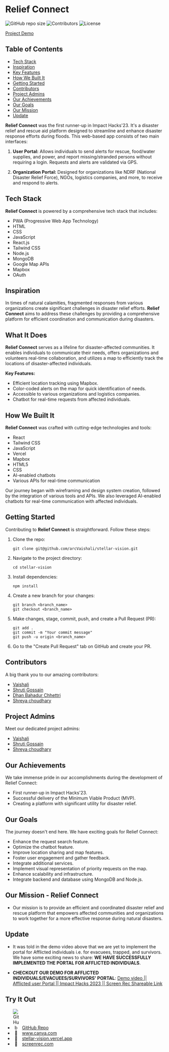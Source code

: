 # Relief Connect

![GitHub repo size](https://img.shields.io/github/repo-size/arcVaishali/stellar-vision)
![Contributors](https://img.shields.io/github/contributors/arcVaishali/stellar-vision)
![License](https://img.shields.io/badge/license-MIT-blue)

[Project Demo](https://devpost.com/software/relief-connect)
## Table of Contents
- [Tech Stack](#tech-stack)
- [Inspiration](#inspiration)
- [Key Features](#key-features)
- [How We Built It](#how-we-built-it)
- [Getting Started](#getting-started)
- [Contributors](#contributors)
- [Project Admins](#project-admins)
- [Our Achievements](#our-achievements)
- [Our Goals](#our-goals)
- [Our Mission](#our-mission)
- [Update](#update)

**Relief Connect** was the first runner-up in Impact Hacks'23. It's a disaster relief and rescue aid platform designed to streamline and enhance disaster response efforts during floods. This web-based app consists of two main interfaces:

1. **User Portal:** Allows individuals to send alerts for rescue, food/water supplies, and power, and report missing/stranded persons without requiring a login. Requests and alerts are validated via GPS.

2. **Organization Portal:** Designed for organizations like NDRF (National Disaster Relief Force), NGOs, logistics companies, and more, to receive and respond to alerts.

## Tech Stack

**Relief Connect** is powered by a comprehensive tech stack that includes:

- PWA (Progressive Web App Technology)
- HTML
- CSS
- JavaScript
- React.js
- Tailwind CSS
- Node.js
- MongoDB
- Google Map APIs
- Mapbox
- OAuth

## Inspiration

In times of natural calamities, fragmented responses from various organizations create significant challenges in disaster relief efforts. **Relief Connect** aims to address these challenges by providing a comprehensive platform for efficient coordination and communication during disasters.

## What It Does

**Relief Connect** serves as a lifeline for disaster-affected communities. It enables individuals to communicate their needs, offers organizations and volunteers real-time collaboration, and utilizes a map to efficiently track the locations of disaster-affected individuals.

**Key Features:**

- Efficient location tracking using Mapbox.
- Color-coded alerts on the map for quick identification of needs.
- Accessible to various organizations and logistics companies.
- Chatbot for real-time requests from affected individuals.

## How We Built It

**Relief Connect** was crafted with cutting-edge technologies and tools:

- React
- Tailwind CSS
- JavaScript
- Vercel
- Mapbox
- HTML5
- CSS
- AI-enabled chatbots
- Various APIs for real-time communication

Our journey began with wireframing and design system creation, followed by the integration of various tools and APIs. We also leveraged AI-enabled chatbots for real-time communication with affected individuals.

## Getting Started

Contributing to **Relief Connect** is straightforward. Follow these steps:

1. Clone the repo:

   ```shell
   git clone git@github.com/arcVaishali/stellar-vision.git
   ```
   
2. Navigate to the project directory:

    ```shell
    cd stellar-vision
    ```
3. Install dependencies:
    
    ```shell
    npm install
    ```
4. Create a new branch for your changes:
    ```shell
    git branch <branch_name>
    git checkout <branch_name>
    ```
5. Make changes, stage, commit, push, and create a Pull Request (PR):
    
    ```shell
    git add .
    git commit -m "Your commit message"
    git push -u origin <branch_name>
    ```
6. Go to the "Create Pull Request" tab on GitHub and create your PR.

## Contributors
A big thank you to our amazing contributors:

- [Vaishali](https://github.com/arcVaishali)
- [Shruti Gossain](https://github.com/ShrutiGossain)
- [Dhan Bahadur Chhettri](https://github.com/MrDBC)
- [Shreya choudhary](https://github.com/Shreyachoudhary20)
## Project Admins
Meet our dedicated project admins:

- [Vaishali](https://github.com/arcVaishali)
- [Shruti Gossain](https://github.com/ShrutiGossain)
- [Shreya choudhary](https://github.com/Shreyachoudhary20)
## Our Achievements
We take immense pride in our accomplishments during the development of Relief Connect:

- First runner-up in Impact Hacks'23.
- Successful delivery of the Minimum Viable Product (MVP).
- Creating a platform with significant utility for disaster relief.
## Our Goals
The journey doesn't end here. We have exciting goals for Relief Connect:

- Enhance the request search feature.
- Optimize the chatbot feature.
- Improve location sharing and map features.
- Foster user engagement and gather feedback.
- Integrate additional services.
- Implement visual representation of priority requests on the map.
- Enhance scalability and infrastructure.
- Integrate backend and database using MongoDB and Node.js.
## Our Mission - Relief Connect
- Our mission is to provide an efficient and coordinated disaster relief and rescue  platform that empowers affected communities and organizations to work together for a more effective response during natural disasters.
## Update

- It was told in the demo video above that we are yet to implement the portal for Afflicted individuals i.e. for evacuees, trapped, and survivors. We have some exciting news to share: **WE HAVE SUCCESSFULLY IMPLEMENTED THE PORTAL FOR AFFLICTED INDIVIDUALS**.

- **CHECKOUT OUR DEMO FOR AFFLICTED INDIVIDUALS/EVACUEES/SURVIVORS' PORTAL**: [Demo video || Afflicted user Portal || Impact Hacks 2023 || Screen Rec Shareable Link](https://screenrec.com/share/tIAZ7jGYS5)
## Try It Out

<div>
  <ul>
    <li>
      <span class="icon"><img src="https://github.githubassets.com/images/modules/logos_page/GitHub-Mark.png" alt="GitHub"></span>
      <a href="https://github.com/arcVaishali/stellar-vision">GitHub Repo</a>
    </li>
    <li>
      <span class="icon">&#128279;</span>
      <a href="https://www.canva.com/design/DAFos__N-es/gUn89J-6JxPkbKy4WrTvLg/edit">www.canva.com</a>
    </li>
    <li>
      <span class="icon">&#128279;</span>
      <a href="https://stellar-vision.vercel.app/">stellar-vision.vercel.app</a>
    </li>
    <li>
      <span class="icon">&#128279;</span>
      <a href="https://screenrec.com/share/tIAZ7jGYS5">screenrec.com</a>
    </li>
  </ul>
</div>

<style>
  .icon {
    display: inline-block;
    width: 20px;
    text-align: center;
    margin-right: 5px;
  }
</style>








